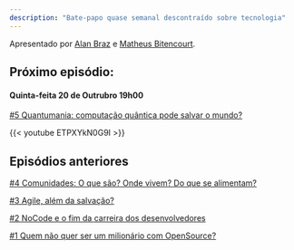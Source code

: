 ```yaml
---
description: "Bate-papo quase semanal descontraído sobre tecnologia"
---
```


<p class="text-md text-neutral-500 dark:text-neutral-400">Apresentado por <a href="http://alanbraz.com.br" target="_blank">Alan Braz</a> e <a href="https://www.instagram.com/matbiit/" target="_blank">Matheus Bitencourt</a>.</p>

## Próximo episódio: 

#### Quinta-feita 20 de Outrubro 19h00
[#5 Quantumania: computação quântica pode salvar o mundo?](/ep005)

<!-- {{<button href="https://www.sympla.com.br/evento-online/pull-recast-4-comunidades-com-yara-mascarenhas/1744221">}}Inscreva-se{{</button>}} -->

{{< youtube ETPXYkN0G9I >}}

## Episódios anteriores

[#4 Comunidades: O que são? Onde vivem? Do que se alimentam?](/ep004)

[#3 Agile, além da salvação?](/ep003)

[#2 NoCode e o fim da carreira dos desenvolvedores](/ep002)

[#1 Quem não quer ser um milionário com OpenSource?](/ep001)
